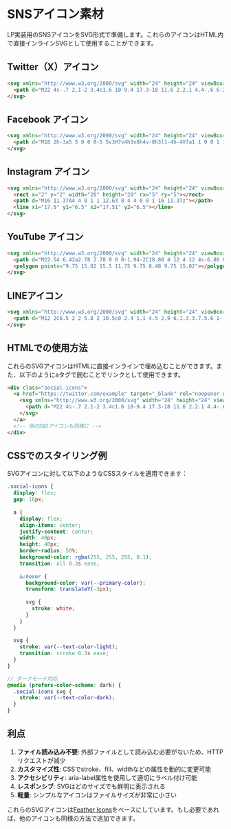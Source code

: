 # SNSアイコン素材

LP実装用のSNSアイコンをSVG形式で準備します。これらのアイコンはHTML内で直接インラインSVGとして使用することができます。

## Twitter（X）アイコン

```html
<svg xmlns="http://www.w3.org/2000/svg" width="24" height="24" viewBox="0 0 24 24" fill="none" stroke="currentColor" stroke-width="2" stroke-linecap="round" stroke-linejoin="round">
  <path d="M22 4s-.7 2.1-2 3.4c1.6 10-9.4 17.3-18 11.6 2.2.1 4.4-.6 6-2C3 15.5.5 9.6 3 5c2.2 2.6 5.6 4.1 9 4-.9-4.2 4-6.6 7-3.8 1.1 0 3-1.2 3-1.2z"></path>
</svg>
```

## Facebook アイコン

```html
<svg xmlns="http://www.w3.org/2000/svg" width="24" height="24" viewBox="0 0 24 24" fill="none" stroke="currentColor" stroke-width="2" stroke-linecap="round" stroke-linejoin="round">
  <path d="M18 2h-3a5 5 0 0 0-5 5v3H7v4h3v8h4v-8h3l1-4h-4V7a1 1 0 0 1 1-1h3z"></path>
</svg>
```

## Instagram アイコン

```html
<svg xmlns="http://www.w3.org/2000/svg" width="24" height="24" viewBox="0 0 24 24" fill="none" stroke="currentColor" stroke-width="2" stroke-linecap="round" stroke-linejoin="round">
  <rect x="2" y="2" width="20" height="20" rx="5" ry="5"></rect>
  <path d="M16 11.37A4 4 0 1 1 12.63 8 4 4 0 0 1 16 11.37z"></path>
  <line x1="17.5" y1="6.5" x2="17.51" y2="6.5"></line>
</svg>
```

## YouTube アイコン

```html
<svg xmlns="http://www.w3.org/2000/svg" width="24" height="24" viewBox="0 0 24 24" fill="none" stroke="currentColor" stroke-width="2" stroke-linecap="round" stroke-linejoin="round">
  <path d="M22.54 6.42a2.78 2.78 0 0 0-1.94-2C18.88 4 12 4 12 4s-6.88 0-8.6.46a2.78 2.78 0 0 0-1.94 2A29 29 0 0 0 1 11.75a29 29 0 0 0 .46 5.33A2.78 2.78 0 0 0 3.4 19c1.72.46 8.6.46 8.6.46s6.88 0 8.6-.46a2.78 2.78 0 0 0 1.94-2 29 29 0 0 0 .46-5.25 29 29 0 0 0-.46-5.33z"></path>
  <polygon points="9.75 15.02 15.5 11.75 9.75 8.48 9.75 15.02"></polygon>
</svg>
```

## LINEアイコン

```html
<svg xmlns="http://www.w3.org/2000/svg" width="24" height="24" viewBox="0 0 24 24" fill="none" stroke="currentColor" stroke-width="2" stroke-linecap="round" stroke-linejoin="round">
  <path d="M12 2C6.5 2 2 5.8 2 10.5c0 2.4 1.1 4.5 2.9 6.1.3.3.7.5.6 1-.1.4-.3.9-.5 1.4-.2.5 0 .7.5.5 1.2-.5 3.2-1.8 4.5-2.5.5-.3.8-.3 1.1-.3 5.5 0 10-3.8 10-8.3C21 5.8 17.5 2 12 2z"></path>
</svg>
```

## HTMLでの使用方法

これらのSVGアイコンはHTMLに直接インラインで埋め込むことができます。また、以下のようにaタグで囲むことでリンクとして使用できます。

```html
<div class="social-icons">
  <a href="https://twitter.com/example" target="_blank" rel="noopener noreferrer" aria-label="Twitter">
    <svg xmlns="http://www.w3.org/2000/svg" width="24" height="24" viewBox="0 0 24 24" fill="none" stroke="currentColor" stroke-width="2" stroke-linecap="round" stroke-linejoin="round">
      <path d="M22 4s-.7 2.1-2 3.4c1.6 10-9.4 17.3-18 11.6 2.2.1 4.4-.6 6-2C3 15.5.5 9.6 3 5c2.2 2.6 5.6 4.1 9 4-.9-4.2 4-6.6 7-3.8 1.1 0 3-1.2 3-1.2z"></path>
    </svg>
  </a>
  <!-- 他のSNSアイコンも同様に -->
</div>
```

## CSSでのスタイリング例

SVGアイコンに対して以下のようなCSSスタイルを適用できます：

```scss
.social-icons {
  display: flex;
  gap: 16px;
  
  a {
    display: flex;
    align-items: center;
    justify-content: center;
    width: 40px;
    height: 40px;
    border-radius: 50%;
    background-color: rgba(255, 255, 255, 0.1);
    transition: all 0.3s ease;
    
    &:hover {
      background-color: var(--primary-color);
      transform: translateY(-3px);
      
      svg {
        stroke: white;
      }
    }
  }
  
  svg {
    stroke: var(--text-color-light);
    transition: stroke 0.3s ease;
  }
}

// ダークモード対応
@media (prefers-color-scheme: dark) {
  .social-icons svg {
    stroke: var(--text-color-dark);
  }
}
```

## 利点

1. **ファイル読み込み不要**: 外部ファイルとして読み込む必要がないため、HTTPリクエストが減少
2. **カスタマイズ性**: CSSでstroke、fill、widthなどの属性を動的に変更可能
3. **アクセシビリティ**: aria-label属性を使用して適切にラベル付け可能
4. **レスポンシブ**: SVGはどのサイズでも鮮明に表示される
5. **軽量**: シンプルなアイコンはファイルサイズが非常に小さい

これらのSVGアイコンは[Feather Icons](https://feathericons.com/)をベースにしています。もし必要であれば、他のアイコンも同様の方法で追加できます。 
